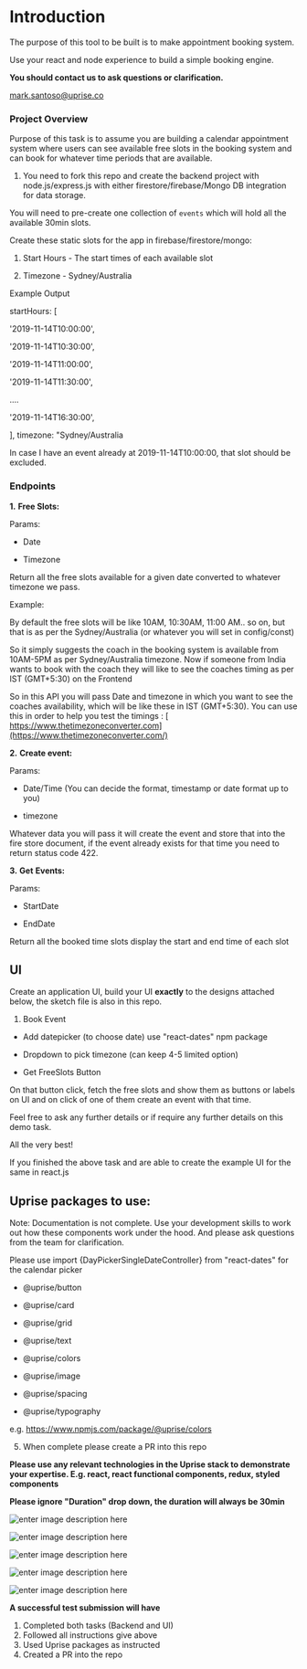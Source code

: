 
  

# Introduction #

  

The purpose of this tool to be built is to make appointment booking system.  

Use your react and node experience to build a simple booking engine.


**You should contact us to ask questions or clarification.**

  
mark.santoso@uprise.co

  
### Project Overview ###

Purpose of this task is to assume you are building a calendar appointment system where users can see available free slots in the booking system and can book for whatever time periods that are available.

1. You need to fork this repo and create the backend project with node.js/express.js with either firestore/firebase/Mongo DB integration for data storage. 

You will need to pre-create one collection of `events` which will hold all the available 30min slots.


Create these static slots for the app in firebase/firestore/mongo:

  
1. Start Hours - The start times of each available slot

4. Timezone - Sydney/Australia


Example Output

startHours: [

'2019-11-14T10:00:00',

'2019-11-14T10:30:00',

'2019-11-14T11:00:00',

'2019-11-14T11:30:00',

....

'2019-11-14T16:30:00',

],
timezone: "Sydney/Australia

  

In case I have an event already at 2019-11-14T10:00:00, that slot should be excluded.

### Endpoints ###

**1.**  **Free Slots:**
  

Params:

- Date

- Timezone

 
  
Return all the free slots available for a given date converted to whatever timezone we pass.

  
Example:


By default the free slots will be like 10AM, 10:30AM, 11:00 AM.. so on, but that is as per the Sydney/Australia (or whatever you will set in config/const)

  

So it simply suggests the coach in the booking system is available from 10AM-5PM as per Sydney/Australia timezone. Now if someone from India wants to book with the coach they will like to see the coaches timing as per IST (GMT+5:30) on the Frontend

  

So in this API you will pass Date and timezone in which you want to see the coaches availability, which will be like these in IST (GMT+5:30). You can use this in order to help you test the timings : [​https://www.thetimezoneconverter.com](https://www.thetimezoneconverter.com/)

  
 

**2.**  **Create event:**

Params:

- Date/Time (You can decide the format, timestamp or date format up to you)

- timezone

 
Whatever data you will pass it will create the event and store that into the fire store document, if the event already exists for that time you need to return status code 422.


**3.**  **Get**​ **Events:**

Params:

- StartDate

- EndDate


Return all the booked time slots display the start and end time of each slot


## UI

  

Create an application UI, build your UI **exactly** to the designs attached below, the sketch file is also in this repo.

  

1. Book Event

- Add datepicker (to choose date) use "react-dates" npm package

- Dropdown to pick timezone (can keep 4-5 limited option)

- Get FreeSlots Button

  

On that button click, fetch the free slots and show them as buttons or labels on UI and on click of one of them create an event with that time.

  

Feel free to ask any further details or if require any further details on this demo task.

  

All the very best!

If you finished the above task and are able to create the example UI for the same in react.js

  

## Uprise packages to use:

  

Note: Documentation is not complete. Use your development skills to work out how these components work under the hood. And please ask questions from the team for clarification.

  

Please use import {DayPickerSingleDateController} from "react-dates" for the calendar picker

  

- @uprise/button

- @uprise/card

- @uprise/grid

- @uprise/text

- @uprise/colors

- @uprise/image

- @uprise/spacing

- @uprise/typography

  

e.g. https://www.npmjs.com/package/@uprise/colors

  

5. When complete please create a PR into this repo

  

**Please use any relevant technologies in the Uprise stack to demonstrate your expertise. E.g. react, react functional components, redux, styled components**

**Please ignore "Duration" drop down, the duration will always be 30min**

![enter image description here](https://uprise-tech-support.s3-ap-southeast-2.amazonaws.com/1+%282%29.png)

![enter image description here](https://uprise-tech-support.s3-ap-southeast-2.amazonaws.com/2+%282%29.png)

![enter image description here](https://uprise-tech-support.s3-ap-southeast-2.amazonaws.com/3+%282%29.png)

![enter image description here](https://uprise-tech-support.s3-ap-southeast-2.amazonaws.com/4+%281%29.png)

  

![enter image description here](https://uprise-tech-support.s3-ap-southeast-2.amazonaws.com/5+%281%29.png)


**A successful test submission will have**

 1. Completed both tasks (Backend and UI)
 2. Followed all instructions give above
 3. Used Uprise packages as instructed
 4. Created a PR into the repo
